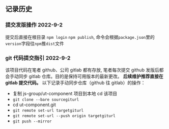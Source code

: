 ## 记录历史

### 提交发版操作 2022-9-2

提交后直接在根目录 `npm login` `npm publish`, 命令会根据`package.json`里的`version`字段往`npm`推`dist`文件

### git 代码提交指引 2022-9-2

该项目代码在笔者 github、公司 gitlab 都有存放, 笔者每次提交 github 发版后都会手动同步 gitlab 仓库。目的是保持可用版本的最新更改。
**后续维护推荐直接在 gitlab 提交代码。**
以下记录手动同步仓库（github 往 gitlab）的操作：

- 复制 js-group/ut-component 项目到本地 cd 该项目
- `git clone --bare sourcegiturl`
- cd ut-component.git
- `git remote set-url targetgiturl`
- `git remote set-url --push origin targetgiturl`
- `git push --mirror`
